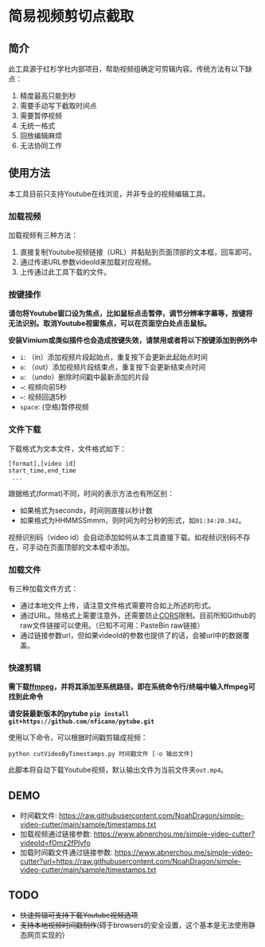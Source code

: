 # 简易视频剪切点截取

## 简介

此工具源于红杉学社内部项目，帮助视频组确定可剪辑内容。传统方法有以下缺点：
1. 精度最高只能到秒
2. 需要手动写下截取时间点
3. 需要暂停视频
4. 无统一格式
5. 回放编辑麻烦
6. 无法协同工作

## 使用方法

本工具目前只支持Youtube在线浏览，并非专业的视频编辑工具。

### 加载视频

加载视频有三种方法：
1. 直接复制Youtube视频链接（URL）并黏贴到页面顶部的文本框，回车即可。
2. 通过传递URL参数videoId来加载对应视频。
3. 上传通过此工具下载的文件。

### 按键操作

**请勿将Youtube窗口设为焦点，比如鼠标点击暂停，调节分辨率字幕等，按键将无法识别。取消Youtube视窗焦点，可以在页面空白处点击鼠标。**

**安装Vimium或类似插件也会造成按键失效，请禁用或者将以下按键添加到例外中**

* `i`: （in）添加视频片段起始点，重复按下会更新此起始点时间
* `o`: （out）添加视频片段结束点，重复按下会更新结束点时间
* `u`: （undo）删除时间戳中最新添加的片段
* `→`: 视频向前5秒
* `←`: 视频回退5秒
* `space`: (空格)暂停视频

### 文件下载

下载格式为文本文件，文件格式如下：
```
[format],[video id]
start_time,end_time
 ...
```

跟据格式(format)不同，时间的表示方法也有所区别：
* 如果格式为seconds，时间则直接以秒计数
* 如果格式为HHMMSSmmm，则时间为时分秒的形式，如`01:34:20.342`。

视频识别码（video id）会自动添加如何从本工具直接下载。如视频识别码不存在，可手动在页面顶部的文本框中添加。

### 加载文件

有三种加载文件方式：
* 通过本地文件上传，请注意文件格式需要符合如上所述的形式。
* 通过URL。除格式上需要注意外，还需要防止[CORS](https://developer.mozilla.org/en-US/docs/Web/HTTP/CORS/Errors)限制。目前所知Github的raw文件链接可以使用。（已知不可用：PasteBin raw链接）
* 通过链接参数url，但如果videoId的参数也提供了的话，会被url中的数据覆盖。

### 快速剪辑

**需下载[ffmpeg](https://ffmpeg.org/download.html)，并将其添加至系统路径，即在系统命令行/终端中输入ffmpeg可找到此命令**

**请安装最新版本的pytube `pip install git+https://github.com/nficano/pytube.git`**

使用以下命令，可以根据时间戳剪辑成视频：
```
python cutVideoByTimestamps.py 时间戳文件 [-o 输出文件]
```

此脚本将自动下载Youtube视频，默认输出文件为当前文件夹`out.mp4`。

## DEMO

* 时间戳文件: https://raw.githubusercontent.com/NoahDragon/simple-video-cutter/main/sample/timestamps.txt
* 加载视频通过链接参数: https://www.abnerchou.me/simple-video-cutter?videoId=fOmz2fPlyfo
* 加载时间戳文件通过链接参数: https://www.abnerchou.me/simple-video-cutter?url=https://raw.githubusercontent.com/NoahDragon/simple-video-cutter/main/sample/timestamps.txt

## TODO

* ~~快速剪辑可支持下载Youtube视频选项~~
* ~~支持本地视频时间戳制作~~(碍于browsers的安全设置，这个基本是无法使用静态网页实现的）



